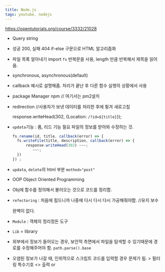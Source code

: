 ```yaml
---
title: Node.js
tags: youtube, nodejs
---
```




https://opentutorials.org/course/3332/21028

+ Query string

+ 성공 200, 실패 404
  if-else 구문으로 HTML 알고리즘화

+ 파일 목록 알아내기
  import `fs` 
  반복문을 사용, length 만큼 반복해서 제목을 읽어옴.

+ synchronous, asynchronous(default)

+ callback
  예시로 설명해줌. 처리가 끝난 후 다른 함수 실행의 상황에서 사용

+ package Manager
  npm // 여기서는 pm2설치

+ redirection //사용자가 보낸 데이터를 처리한 후에 튕겨 새로고침

  response.writeHead(302, {Location: `/?id=${title}`});
  
+ `updata`기능 :  폼, 리드 기능 필요
  파일의 정보를 받아와 수정하는 것. 

  ```javascript
  fs.rename(id, title, callback(error) => {
  	fs.writeFile(title, description, callback(error) => {
  		response.writeHead(302) ~~~;
           ~~~;
  	})
  }) ;
  ```

+ `updata`, `delete`의 html 부분 `mothod="post"`

+ OOP
  Object Oriented Programming

+ Obj에 함수를 정의해서 불러오는 것으로 코드를 정리함.

+ `refectoring` : 처음에 힘드니까 나중에 다시 다시 다시 가공해줘야함. //유지 보수

  완벽이 없다.

+ `Module` : 객체의 정리정돈 도구

+ `Lib` = library

+ 외부에서 정보가 들어오는 경우, 보안적 측면에서 파일을 탐색할 수 있기때문에 경로를 수정해주어야 함. `path.parse().base`

+ 오염된 정보가 나갈 때, 인위적으로 스크립트 코드를 입력할 경우 문제가 됨. > 필터링
  특수기호 <> 출력 or <script>를 제한
  `npm sanitize-html` 
  
+ `API`: Application Programming Interface //조작 장치, 설명법

>  epress없이 하면 일일이 if-else 구문으로 나누어서 작업해야함. express는 라우터를 지원하기 때문에 편리

